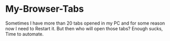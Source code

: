 # My-Browser-Tabs
Sometimes I have more than 20 tabs opened in my PC and for some reason now I need to Restart it. But then who will open those tabs? Enough sucks, Time to automate.
